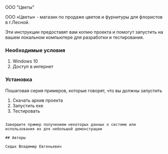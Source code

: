 ООО "Цветы"

ООО «Цветы»  - магазин по продаже цветов и фурнитуры для флористов в г.Лесной. 

Эти инструкции предоставят вам копию проекта и помогут запустить на вашем локальном компьютере для разработки и тестирования.

### Необходимые условия

1) Windows 10
2) Доступ в интернет

### Установка

Пошаговая серия примеров, которые говорят, что вы должны запустить

1) Скачать архив проекта
2) Запустить exe
3) Тестировать
```

Завершите пример получением некоторых данных о системе или использования их для небольшой демонстрации

## Авторы

Седых Владимир Евгеньевич 

